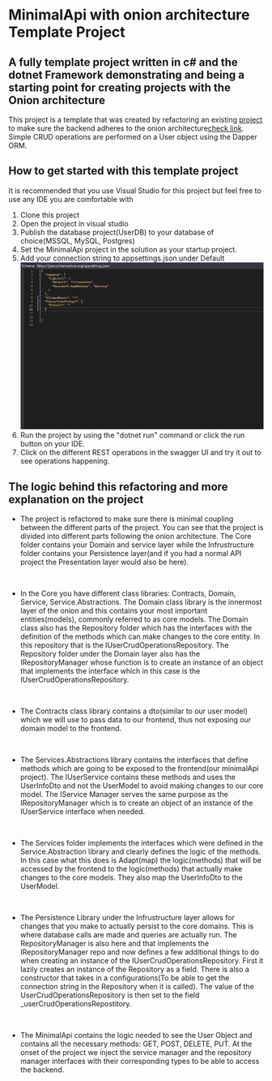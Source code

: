 # MinimalApi with onion architecture Template Project 

## A fully template project written in c# and the dotnet Framework demonstrating and being a starting point for creating projects with the Onion architecture

This project is a template that was created by refactoring an existing [project](https://github.com/Astronome1/CRUDMinimalApi) to make sure the backend adheres to the onion architecture[check link](https://codewithmukesh.com/blog/onion-architecture-in-aspnet-core/). Simple CRUD operations are performed on a User object using the Dapper ORM.

## How to get started with this template project 

It is recommended that you use Visual Studio for this project but feel free to use any IDE you are comfortable with

1. Clone this project 
2. Open the project in visual studio 
3. Publish the database project(UserDB) to your database of choice(MSSQL, MySQL, Postgres)
4. Set the MinimalApi project in the solution as your startup project.
5. Add your connection string to appsettings.json under Default  ![appsettingsfile](https://github.com/Astronome1/CRUDOnion/blob/master/appsettings.PNG)
6. Run the project by using the "dotnet run" command or click the run button on your IDE.
7. Click on the different REST operations in the swagger UI and try it out to see operations happening.

## The logic behind this refactoring and more explanation on the project

* The project is refactored to make sure there is minimal coupling between the different parts of the project.
You can see that the project is divided into different parts following the onion architecture. The Core folder contains your Domain and service layer while the Infrustructure folder contains your Persistence layer(and if you had a normal API project the Presentation layer would also be here).
<br />

* In the Core you have different class libraries: Contracts, Domain, Service, Service.Abstractions. 
The Domain class library is the innermost layer of the onion and this contains your most important entities(models), commonly referred to as core models. The Domain class also has the Repository folder which has the interfaces with the definition of the methods which can make changes to the core entity. In this repository that is the IUserCrudOperationsRepository. The Repository folder under the Domain layer also has the IRepositoryManager whose function is to create an instance of an object that implements the interface which in this case is the IUserCrudOperationsRepository.
<br />

* The Contracts class library contains a dto(similar to our user model) which we will use to pass data to our frontend, thus not exposing our domain model to the frontend.
<br />

* The Services.Abstractions library contains the interfaces that define methods which are going to be exposed to the frontend(our minimalApi project). The IUserService contains these methods and uses the UserInfoDto and not the UserModel to avoid making changes to our core model. The IService Manager serves the same purpose as the IRepositoryManager which is to create an object of an instance of the IUserService interface when needed.
<br />

* The Services folder implements the interfaces which were defined in the Service.Abstraction library and clearly defines the logic of the methods. In this case what this does is Adapt(map) the logic(methods) that will be accessed by the frontend to the logic(methods) that actually make changes to the core models. They also map the UserInfoDto to the UserModel.
<br />

* The Persistence Library under the Infrustructure layer allows for changes that you make to actually persist to the core domains. This is where database calls are made and queries are actually run. The RepositoryManager is also here and that implements the IRepositoryManager repo and now defines a few additional things to do when creating an instance of the IUserCrudOperationsRepository. First it lazily creates an instance of the Repository as a field. There is also a constructor that takes in a configurations(To be able to get the connection string in the Repository when it is called). The value of the UserCrudOperationsRepository is then set to the field _userCrudOperationsRepostitory.
<br />

* The MinimalApi contains the logic needed to see the User Object and contains all the necessary methods: GET, POST, DELETE, PUT. At the onset of the project we inject the service manager and the repository manager interfaces with their corresponding types to be able to access the backend. 
